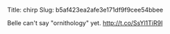 Title: chirp
Slug: b5af423ea2afe3e171df9f9cee54bbee

Belle can't say "ornithology" yet. <a href="http://t.co/SsYl1TiR9I">http://t.co/SsYl1TiR9I</a>
